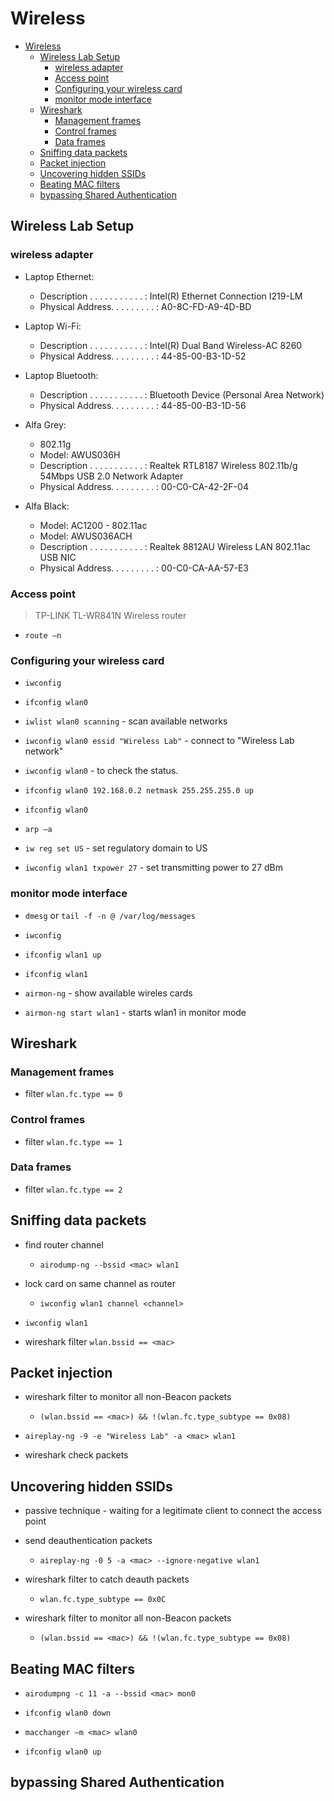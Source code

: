 # Wireless

- [Wireless](#wireless)
  - [Wireless Lab Setup](#wireless-lab-setup)
    - [wireless adapter](#wireless-adapter)
    - [Access point](#access-point)
    - [Configuring your wireless card](#configuring-your-wireless-card)
    - [monitor mode interface](#monitor-mode-interface)
  - [Wireshark](#wireshark)
    - [Management frames](#management-frames)
    - [Control frames](#control-frames)
    - [Data frames](#data-frames)
  - [Sniffing data packets](#sniffing-data-packets)
  - [Packet injection](#packet-injection)
  - [Uncovering hidden SSIDs](#uncovering-hidden-ssids)
  - [Beating MAC filters](#beating-mac-filters)
  - [bypassing Shared Authentication](#bypassing-shared-authentication)

## Wireless Lab Setup

### wireless adapter

- Laptop Ethernet:
  - Description . . . . . . . . . . . : Intel(R) Ethernet Connection I219-LM
  - Physical Address. . . . . . . . . : A0-8C-FD-A9-4D-BD

- Laptop Wi-Fi:
  - Description . . . . . . . . . . . : Intel(R) Dual Band Wireless-AC 8260
  - Physical Address. . . . . . . . . : 44-85-00-B3-1D-52

- Laptop Bluetooth:
  - Description . . . . . . . . . . . : Bluetooth Device (Personal Area Network)
  - Physical Address. . . . . . . . . : 44-85-00-B3-1D-56

- Alfa Grey:
  - 802.11g
  - Model: AWUS036H
  - Description . . . . . . . . . . . : Realtek RTL8187 Wireless 802.11b/g 54Mbps USB 2.0 Network Adapter
  - Physical Address. . . . . . . . . : 00-C0-CA-42-2F-04

- Alfa Black:
  - Model: AC1200 - 802.11ac
  - Model: AWUS036ACH
  - Description . . . . . . . . . . . : Realtek 8812AU Wireless LAN 802.11ac USB NIC
  - Physical Address. . . . . . . . . : 00-C0-CA-AA-57-E3


### Access point

> TP-LINK TL-WR841N Wireless router

- `route –n`

### Configuring your wireless card

- `iwconfig`

- `ifconfig wlan0`
  
- `iwlist wlan0 scanning` - scan available networks
- `iwconfig wlan0 essid "Wireless Lab"` - connect to "Wireless Lab network"

- `iwconfig wlan0` - to check the status.

- `ifconfig wlan0 192.168.0.2 netmask 255.255.255.0 up`
- `ifconfig wlan0`

- `arp –a`

- `iw reg set US` - set regulatory domain to US
- `iwconfig wlan1 txpower 27` - set transmitting power to 27 dBm

### monitor mode interface

- `dmesg` or `tail -f -n @ /var/log/messages` 

- `iwconfig`
- `ifconfig wlan1 up`

- `ifconfig wlan1`

- `airmon-ng` - show available wireles cards

- `airmon-ng start wlan1` - starts wlan1 in monitor mode

## Wireshark

### Management frames

- filter `wlan.fc.type == 0`

### Control frames

- filter `wlan.fc.type == 1`

### Data frames

- filter `wlan.fc.type == 2`

## Sniffing data packets

- find router channel 
  - `airodump-ng --bssid <mac> wlan1`

- lock card on same channel as router 
  - `iwconfig wlan1 channel <channel>`

- `iwconfig wlan1`

- wireshark filter `wlan.bssid == <mac>`

## Packet injection

- wireshark filter to monitor all non-Beacon packets
  - `(wlan.bssid == <mac>) && !(wlan.fc.type_subtype == 0x08)`

- `aireplay-ng -9 -e "Wireless Lab" -a <mac> wlan1`

- wireshark check packets

## Uncovering hidden SSIDs

- passive technique - waiting for a legitimate client to connect the access point

- send deauthentication packets
  - `aireplay-ng -0 5 -a <mac> --ignore-negative wlan1`

- wireshark filter to catch deauth packets
  - `wlan.fc.type_subtype == 0x0C`

- wireshark filter to monitor all non-Beacon packets
  - `(wlan.bssid == <mac>) && !(wlan.fc.type_subtype == 0x08)`

## Beating MAC filters

- `airodumpng -c 11 -a --bssid <mac> mon0`

- `ifconfig wlan0 down`

- `macchanger –m <mac> wlan0`
- `ifconfig wlan0 up`

## bypassing Shared Authentication



